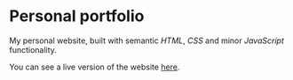 # Personal portfolio
My personal website, built with semantic *HTML*, *CSS* and minor *JavaScript* functionality.

You can see a live version of the website [here](https://nahuel-ianni.github.io/).

